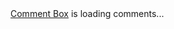 
<html>

<!-- begin wwww.htmlcommentbox.com -->
 <div id="HCB_comment_box"><a href="http://www.htmlcommentbox.com">Comment Box</a> is loading comments...</div>
 <link rel="stylesheet" type="text/css" href="https://www.htmlcommentbox.com/static/skins/bootstrap/twitter-bootstrap.css?v=0" />
 <script type="text/javascript" id="hcb"> /*<!--*/ if(!window.hcb_user){hcb_user={};} (function(){var s=document.createElement("script"), l=hcb_user.PAGE || (""+window.location).replace(/'/g,"%27"), h="https://www.htmlcommentbox.com";s.setAttribute("type","text/javascript");s.setAttribute("src", h+"/jread?page="+encodeURIComponent(l).replace("+","%2B")+"&mod=%241%24wq1rdBcg%240spRx6namX.2W5tmE3bNj0"+"&opts=16798&num=10&ts=1728440812222");if (typeof s!="undefined") document.getElementsByTagName("head")[0].appendChild(s);})(); /*-->*/ </script>
<!-- end www.htmlcommentbox.com -->
</body>
</html>
